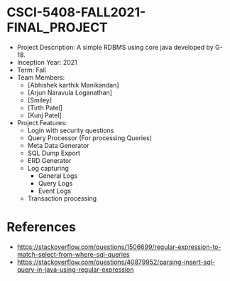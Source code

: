 # CSCI-5408-FALL2021-FINAL_PROJECT
* Project Description: A simple RDBMS using core java developed by G-18.
* Inception Year: 2021
* Term: Fall
* Team Members:
    * [Abhishek karthik Manikandan]
    * [Arjun Naravula Loganathan]
    * [Smiley]
	* [Tirth Patel]
	* [Kunj Patel]
* Project Features:
   * Login with security questions 
   * Query Processor (For processing Queries)
   * Meta Data Generator
   * SQL Dump Export
   * ERD Generator
   * Log capturing
      * General Logs
      * Query Logs
      * Event Logs
   * Transaction processing
# References
* https://stackoverflow.com/questions/1506699/regular-expression-to-match-select-from-where-sql-queries
* https://stackoverflow.com/questions/40879952/parsing-insert-sql-query-in-java-using-regular-expression